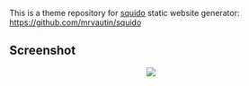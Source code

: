 This is a theme repository for [squido](https://github.com/mrvautin/squido) static website generator: https://github.com/mrvautin/squido

## Screenshot

<p align="center">
    <img src="https://raw.githubusercontent.com/mrvautin/squido-theme-faq/main/source/content/images/screenshot.png">
</p>
